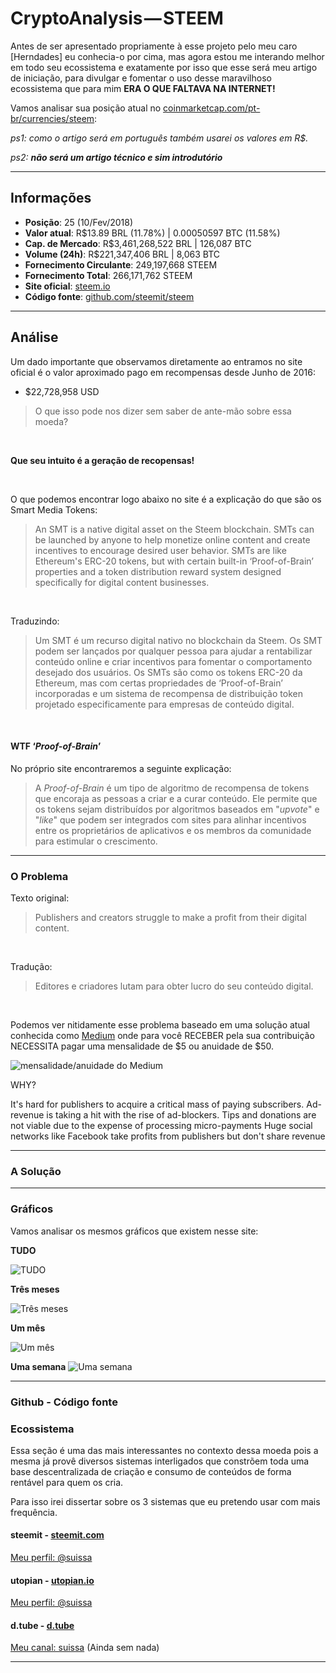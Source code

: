 # CryptoAnalysis — STEEM

Antes de ser apresentado propriamente à esse projeto pelo meu caro [Herndades] eu conhecia-o por cima, mas agora estou me interando melhor em todo seu ecossistema e exatamente por isso que esse será meu artigo de iniciação, para divulgar e fomentar o uso desse maravilhoso ecossistema que para mim **ERA O QUE FALTAVA NA INTERNET!**


Vamos analisar sua posição atual no [coinmarketcap.com/pt-br/currencies/steem](https://coinmarketcap.com/pt-br/currencies/steem/):

*ps1: como o artigo será em português também usarei os valores em R$.*

*ps2: **não será um artigo técnico e sim introdutório***

<hr>

## Informações

- **Posição**: 25 (10/Fev/2018)
- **Valor atual**: R$13.89 BRL (11.78%) | 0.00050597 BTC (11.58%)
- **Cap. de Mercado**: R$3,461,268,522 BRL | 126,087 BTC 
- **Volume (24h)**: R$221,347,406 BRL | 8,063 BTC
- **Fornecimento Circulante**: 249,197,668 STEEM
- **Fornecimento Total**: 266,171,762 STEEM
- **Site oficial**: [steem.io](https://steem.io/)
- **Código fonte**: [github.com/steemit/steem](https://github.com/steemit/steem)


<hr>

## Análise

Um dado importante que observamos diretamente ao entramos no site oficial é o valor aproximado pago em recompensas desde Junho de 2016:

- $22,728,958 USD

> O que isso pode nos dizer sem saber de ante-mão sobre essa moeda?

<br> 

**Que seu intuito é a geração de recopensas!**

<br> 

O que podemos encontrar logo abaixo no site é a explicação do que são os Smart Media Tokens:

> An SMT is a native digital asset on the Steem blockchain. SMTs can be launched by anyone to help monetize online content and create incentives to encourage desired user behavior.
SMTs are like Ethereum's ERC-20 tokens, but with certain built-in ‘Proof-of-Brain’ properties and a token distribution reward system designed specifically for digital content businesses.

<br>

Traduzindo:

> Um SMT é um recurso digital nativo no blockchain da Steem. Os SMT podem ser lançados por qualquer pessoa para ajudar a rentabilizar conteúdo online e criar incentivos para fomentar o comportamento desejado dos usuários.
Os SMTs são como os tokens ERC-20 da Ethereum, mas com certas propriedades de ‘Proof-of-Brain’ incorporadas e um sistema de recompensa de distribuição token projetado especificamente para empresas de conteúdo digital.

<br>

#### WTF ‘*Proof-of-Brain*’

No próprio site encontraremos a seguinte explicação:

> A *Proof-of-Brain* é um tipo de algoritmo de recompensa de tokens que encoraja as pessoas a criar e a curar conteúdo.
Ele permite que os tokens sejam distribuídos por algoritmos baseados em "*upvote*" e "*like*" que podem ser integrados com sites para alinhar incentivos entre os proprietários de aplicativos e os membros da comunidade para estimular o crescimento.

<hr>

### O Problema

Texto original:

> Publishers and creators struggle to make a profit from their digital content.

<br>

Tradução:

> Editores e criadores lutam para obter lucro do seu conteúdo digital.


<br>

Podemos ver nitidamente esse problema baseado em uma solução atual conhecida como [Medium](https://medium.com/) onde para você RECEBER pela sua contribuição NECESSITA pagar uma mensalidade de $5 ou anuidade de $50.


![mensalidade/anuidade do Medium](https://i.imgur.com/pXNMl0c.png)

WHY?

It's hard for publishers to acquire a critical mass of paying subscribers.
Ad-revenue is taking a hit with the rise of ad-blockers.
Tips and donations are not viable due to the expense of processing micro-payments
Huge social networks like Facebook take profits from publishers but don't share revenue

<hr>

### A Solução


<hr>

### Gráficos

Vamos analisar os mesmos gráficos que existem nesse site:

**TUDO**

![TUDO](https://i.imgur.com/b1sJKt5.png)


**Três meses**

![Três meses](https://i.imgur.com/inhkpHW.png)


**Um mês**

![Um mês](https://i.imgur.com/zEeg2yu.png)

**Uma semana**
![Uma semana](https://i.imgur.com/R71Gatl.png)



<hr>

### Github - Código fonte


### Ecossistema

Essa seção é uma das mais interessantes no contexto dessa moeda pois a mesma já provê diversos sistemas interligados que constrõem toda uma base descentralizada de criação e consumo de conteúdos de forma rentável para quem os cria.

Para isso irei dissertar sobre os 3 sistemas que eu pretendo usar com mais frequência.

#### steemit - [steemit.com](https://steemit.com/)

[Meu perfil: @suissa](https://steemit.com/@suissa/)


#### utopian - [utopian.io](https://utopian.io/)

[Meu perfil: @suissa](https://utopian.io/@suissa)

#### d.tube - [d.tube](https://d.tube/)


[Meu canal: suissa](https://d.tube/#!/c/suissa) (Ainda sem nada)

<hr>